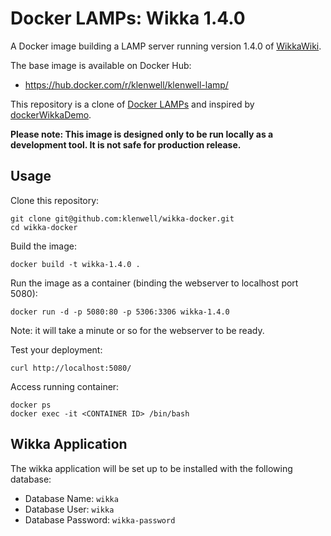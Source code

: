 # Docker LAMPs: Wikka 1.4.0

A Docker image building a LAMP server running version 1.4.0 of [WikkaWiki](https://github.com/wikkawik/WikkaWiki).

The base image is available on Docker Hub:

- https://hub.docker.com/r/klenwell/klenwell-lamp/

This repository is a clone of [Docker LAMPs](https://github.com/klenwell/docker-lamps) and inspired by [dockerWikkaDemo](https://github.com/pepitosoft/dockerWikkaDemo).

**Please note: This image is designed only to be run locally as a development tool. It is not safe for production release.**


## Usage

Clone this repository:

    git clone git@github.com:klenwell/wikka-docker.git
    cd wikka-docker

Build the image:

    docker build -t wikka-1.4.0 .

Run the image as a container (binding the webserver to localhost port 5080):

    docker run -d -p 5080:80 -p 5306:3306 wikka-1.4.0

Note: it will take a minute or so for the webserver to be ready.

Test your deployment:

	curl http://localhost:5080/

Access running container:

    docker ps
    docker exec -it <CONTAINER ID> /bin/bash


## Wikka Application

The wikka application will be set up to be installed with the following database:

- Database Name: `wikka`
- Database User: `wikka`
- Database Password: `wikka-password`
